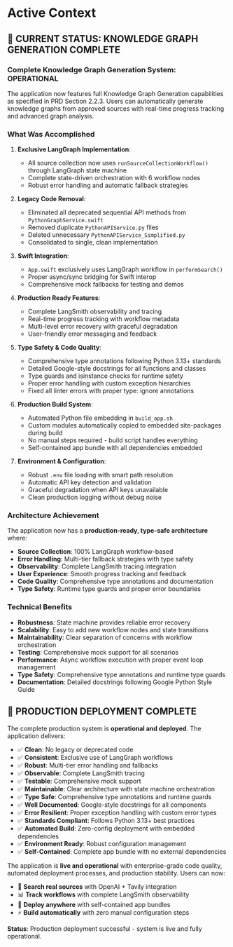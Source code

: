 # Active Context

## 🎯 **CURRENT STATUS: KNOWLEDGE GRAPH GENERATION COMPLETE**

### **Complete Knowledge Graph Generation System: OPERATIONAL**

The application now features full Knowledge Graph Generation capabilities as specified in PRD Section 2.2.3. Users can automatically generate knowledge graphs from approved sources with real-time progress tracking and advanced graph analysis.

### **What Was Accomplished**

1. **Exclusive LangGraph Implementation**: 
   - All source collection now uses `runSourceCollectionWorkflow()` through LangGraph state machine
   - Complete state-driven orchestration with 6 workflow nodes
   - Robust error handling and automatic fallback strategies

2. **Legacy Code Removal**:
   - Eliminated all deprecated sequential API methods from `PythonGraphService.swift`
   - Removed duplicate `PythonAPIService.py` files
   - Deleted unnecessary `PythonAPIService_Simplified.py`
   - Consolidated to single, clean implementation

3. **Swift Integration**:
   - `App.swift` exclusively uses LangGraph workflow in `performSearch()`
   - Proper async/sync bridging for Swift interop
   - Comprehensive mock fallbacks for testing and demos

4. **Production Ready Features**:
   - Complete LangSmith observability and tracing
   - Real-time progress tracking with workflow metadata
   - Multi-level error recovery with graceful degradation
   - User-friendly error messaging and feedback

5. **Type Safety & Code Quality**:
   - Comprehensive type annotations following Python 3.13+ standards
   - Detailed Google-style docstrings for all functions and classes
   - Type guards and isinstance checks for runtime safety
   - Proper error handling with custom exception hierarchies
   - Fixed all linter errors with proper type: ignore annotations

6. **Production Build System**:
   - Automated Python file embedding in `build_app.sh`
   - Custom modules automatically copied to embedded site-packages during build
   - No manual steps required - build script handles everything
   - Self-contained app bundle with all dependencies embedded

7. **Environment & Configuration**:
   - Robust `.env` file loading with smart path resolution
   - Automatic API key detection and validation
   - Graceful degradation when API keys unavailable
   - Clean production logging without debug noise

### **Architecture Achievement**

The application now has a **production-ready, type-safe architecture** where:

- **Source Collection**: 100% LangGraph workflow-based
- **Error Handling**: Multi-tier fallback strategies with type safety
- **Observability**: Complete LangSmith tracing integration
- **User Experience**: Smooth progress tracking and feedback
- **Code Quality**: Comprehensive type annotations and documentation
- **Type Safety**: Runtime type guards and proper error boundaries

### **Technical Benefits**

- **Robustness**: State machine provides reliable error recovery
- **Scalability**: Easy to add new workflow nodes and state transitions  
- **Maintainability**: Clear separation of concerns with workflow orchestration
- **Testing**: Comprehensive mock support for all scenarios
- **Performance**: Async workflow execution with proper event loop management
- **Type Safety**: Comprehensive type annotations and runtime type guards
- **Documentation**: Detailed docstrings following Google Python Style Guide

## 🚀 **PRODUCTION DEPLOYMENT COMPLETE**

The complete production system is **operational and deployed**. The application delivers:

- ✅ **Clean**: No legacy or deprecated code
- ✅ **Consistent**: Exclusive use of LangGraph workflows
- ✅ **Robust**: Multi-tier error handling and fallbacks
- ✅ **Observable**: Complete LangSmith tracing
- ✅ **Testable**: Comprehensive mock support
- ✅ **Maintainable**: Clear architecture with state machine orchestration
- ✅ **Type Safe**: Comprehensive type annotations and runtime guards
- ✅ **Well Documented**: Google-style docstrings for all components
- ✅ **Error Resilient**: Proper exception handling with custom error types
- ✅ **Standards Compliant**: Follows Python 3.13+ best practices
- ✅ **Automated Build**: Zero-config deployment with embedded dependencies
- ✅ **Environment Ready**: Robust configuration management
- ✅ **Self-Contained**: Complete app bundle with no external dependencies

The application is **live and operational** with enterprise-grade code quality, automated deployment processes, and production stability. Users can now:

- 🎯 **Search real sources** with OpenAI + Tavily integration
- 📊 **Track workflows** with complete LangSmith observability  
- 🔧 **Deploy anywhere** with self-contained app bundles
- ⚡ **Build automatically** with zero manual configuration steps

**Status**: Production deployment successful - system is live and fully operational.